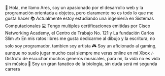 👋 Hola, me llamo Ares, soy un apasionado por el desarrollo web y la programación orientada a objetos, pero claramente no es todo lo que me gusta hacer
📚 Actualmente estoy estudiando una ingeniería en Sistemas Computacionales
💻 Tengo multiples certificaciones emitidas por Cisco Networking Academy, el Centro de Trabajo No. 121 y La fundación Carlos Slim
✍️ En mis ratos libres me gusta dedicarme al dibujo y la escritura, no solo soy programador, tambien soy artista
🎮 Soy un aficionado al gaming, aunque no suelo jugar mucho casi siempre me veras online en mi Xbox
🎶 Disfruto de escuchar muchos generos musicales, para mí, la vida no es vida sin música
🧬 Soy un gran fanatico de la biología, sin duda será mi segunda carrera
